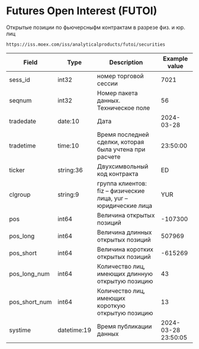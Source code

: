 # Futures Open Interest (FUTOI)
Открытые позиции по фьючерсныфм контрактам в разрезе физ. и юр. лиц 

```
https://iss.moex.com/iss/analyticalproducts/futoi/securities
```

| Field           | Type         | Description                                      | Example value      |
|-----------------|--------------|--------------------------------------------------|--------------------|
| sess_id         | int32        | номер торговой сессии                            | 7021               |
| seqnum          | int32        | Номер пакета данных. Техническое поле            | 56                 |
| tradedate       | date:10      | Дата                                             | 2024-03-28         |
| tradetime       | time:10      | Время последней сделки, которая была учтена при расчете | 23:50:00    |
| ticker          | string:36    | Двухсимвольный код контракта                     | ED                 |
| clgroup         | string:9     | группа клиентов: fiz – физические лица, yur – юридические лица| YUR   |
| pos             | int64        | Величина открытых позиций                        | -107300            |
| pos_long        | int64        | Величина длинных открытых позиций                | 507969             |
| pos_short       | int64        | Величина коротких открытых позиций               | -615269            |
| pos_long_num    | int64        | Количество лиц, имеющих длинную открытую позицию | 43                 |
| pos_short_num   | int64        | Количество лиц, имеющих короткую открытую позицию| 13                 |
| systime         | datetime:19  | Время публикации данных                          | 2024-03-28 23:50:05|